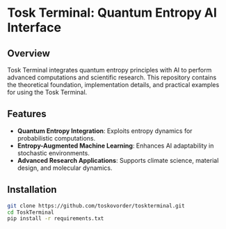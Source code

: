 # Tosk Terminal: Quantum Entropy AI Interface

## Overview
Tosk Terminal integrates quantum entropy principles with AI to perform advanced computations and scientific research. This repository contains the theoretical foundation, implementation details, and practical examples for using the Tosk Terminal.

## Features
- **Quantum Entropy Integration**: Exploits entropy dynamics for probabilistic computations.
- **Entropy-Augmented Machine Learning**: Enhances AI adaptability in stochastic environments.
- **Advanced Research Applications**: Supports climate science, material design, and molecular dynamics.

## Installation
```bash
git clone https://github.com/toskovorder/toskterminal.git
cd ToskTerminal
pip install -r requirements.txt
